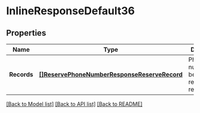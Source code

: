 # InlineResponseDefault36

## Properties
Name | Type | Description | Notes
------------ | ------------- | ------------- | -------------
**Records** | [**[]ReservePhoneNumberResponseReserveRecord**](ReservePhoneNumber.Response.ReserveRecord.md) | Phone numbers to be reserved/un-reserved | [optional] [default to null]

[[Back to Model list]](../README.md#documentation-for-models) [[Back to API list]](../README.md#documentation-for-api-endpoints) [[Back to README]](../README.md)



